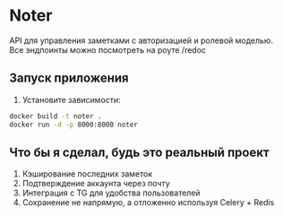 # Noter

API для управления заметками с авторизацией и ролевой моделью. <br>
Все эндпоинты можно посмотреть на роуте /redoc

## Запуск приложения

1. Установите зависимости:
```bash
docker build -t noter .
docker run -d -p 8000:8000 noter
```

## Что бы я сделал, будь это реальный проект
1. Кэширование последних заметок
2. Подтверждение аккаунта через почту
3. Интеграция с TG для удобства пользователей
4. Сохранение не напрямую, а отложенно используя Celery + Redis
